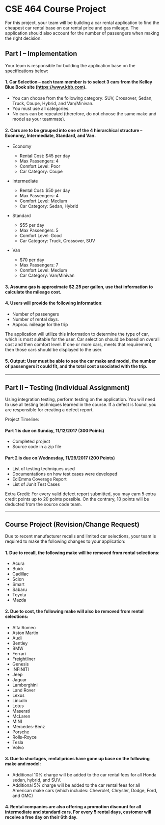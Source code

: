 # CSE 464 Course Project

For this project, your team will be building a car rental application to find the cheapest car rental base on car rental price and gas mileage.   The application should also account for the number of passengers when making the right decision.

## Part I – Implementation 

Your team is responsible for building the application base on the specifications below: 

#### 1. Car Selection – each team member is to select 3 cars from the Kelley Blue Book site (https://www.kbb.com).   
- You can choose from the following category: SUV, Crossover, Sedan, Truck, Coupe, Hybrid, and Van/Minivan. 
- You must use all categories.
- No cars can be repeated (therefore, do not choose the same make and model as your teammate).  

#### 2. Cars are to be grouped into one of the 4 hierarchical structure – Economy, Intermediate, Standard, and Van.  
- Economy
  - Rental Cost: $45 per day
  - Max Passengers:  4
  - Comfort Level: Poor
  - Car Category: Coupe

- Intermediate
  - Rental Cost: $50 per day
  - Max Passengers: 4
  - Comfort Level: Medium
  - Car Category: Sedan, Hybrid

- Standard
  - $55 per day
  - Max Passengers: 5
  - Comfort Level: Good
  - Car Category: Truck, Crossover, SUV

- Van
  - $70 per day
  - Max Passengers: 7
  - Comfort Level: Medium
  - Car Category: Van/Minivan 

#### 3.	Assume gas is approximate $2.25 per gallon, use that information to calculate the mileage cost.  

#### 4.	Users will provide the following information: 
-	Number of passengers
-	Number of rental days. 
-	Approx. mileage for the trip   

The application will utilize this information to determine the type of car, which is most suitable for the user.   Car selection should be based on overall cost and then comfort level.  If one or more cars, meets that requirement, then those cars should be displayed to the user.   

#### 5.	Output:  User must be able to see the car make and model, the number of passengers it could fit, and the total cost associated with the trip.   

---

## Part II – Testing (Individual Assignment)

Using integration testing, perform testing on the application.   You will need to use all testing techniques learned in the course.    If a defect is found, you are responsible for creating a defect report.   

Project Timeline: 

#### Part 1 is due on Sunday, 11/12/2017 (300 Points)

-	Completed project 
-	Source code in a zip file

#### Part 2 is due on Wednesday, 11/29/2017 (200 Points)

-	List of testing techniques used
-	Documentations on how test cases were developed
-	EclEmma Coverage Report
-	List of Junit Test Cases

Extra Credit: For every valid defect report submitted, you may earn 5 extra credit points up to 20 points possible.   On the contrary, 10 points will be deducted from the source code team.  

---

## Course Project (Revision/Change Request)

Due to recent manufacturer recalls and limited car selections, your team is required to make the following changes to your application: 

#### 1. Due to recall, the following make will be removed from rental selections:
- Acura
- Buick
- Cadillac
- Scion
- Smart
- Sabaru
- Toyota
- Mazda

#### 2. Due to cost, the following make will also be removed from rental selections:
-	Alfa Romeo
-	Aston Martin
-	Audi
-	Bentley
-	BMW
-	Ferrari
-	Freightliner
-	Genesis
-	INFINITI
-	Jeep
-	Jaguar
-	Lamborghini
-	Land Rover
-	Lexus
-	Lincoln
-	Lotus
-	Maserati
-	McLaren
-	MINI
-	Mercedes-Benz
-	Porsche
-	Rolls-Royce
-	Tesla
-	Volvo

#### 3. Due to shortages, rental prices have gone up base on the following make and model: 
- Additional 10% charge will be added to the car rental fees for all Honda sedan, hybrid, and SUV. 
- Additional 5% charge will be added to the car rental fees for all American make cars (which includes: Chevrolet, Chrysler, Dodge, Ford, and GMC)

#### 4.	Rental companies are also offering a promotion discount for all intermediate and standard cars.    For every 5 rental days, customer will receive a free day on their 6th day.  
